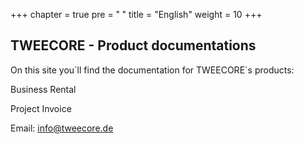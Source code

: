 +++
chapter = true
pre = "<b><i class='fas fa-home'></i> </b>"
title = "English"
weight = 10
+++


## TWEECORE - Product documentations

On this site you´ll find the documentation for TWEECORE´s products:

Business Rental

Project Invoice

Email: info@tweecore.de